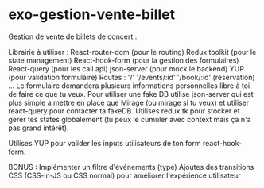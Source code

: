 # exo-gestion-vente-billet
Gestion de vente de billets de concert : 
 
Librairie à utiliser : 
React-router-dom (pour le routing)
Redux toolkit (pour le state management)
React-hook-form (pour la gestion des formulaires)
React-query (pour les call api)
json-server (pour mock le backend)
YUP (pour validation formulaire)
Routes : 
'/'
'/events/:id'
'/book/:id' (réservation)
...
Le formulaire demandera plusieurs informations personnelles libre à toi de faire ce que tu veux.
Pour utiliser une fake DB utilise json-server qui est plus simple a mettre en place que Mirage (ou mirage si tu veux) et utiliser react-query pour contacter ta fakeDB.
Utilises redux tk pour stocker et gérer tes states globalement (tu peux le cumuler avec context mais ça n'a pas grand intérêt).
 
Utilises YUP pour valider les inputs utilisateurs de ton form react-hook-form.
 
BONUS : 
Implémenter un filtre d'événements (type)
Ajoutes des transitions CSS (CSS-in-JS ou CSS normal) pour améliorer l'expérience utilisateur
